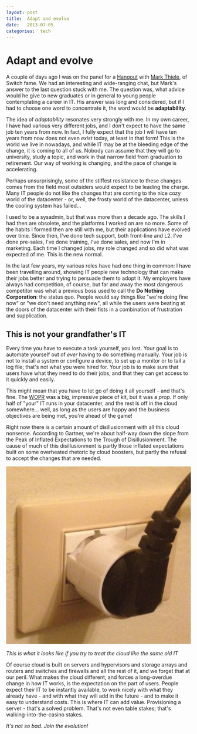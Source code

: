 ```yaml
---
layout: post
title:  Adapt and evolve 
date:   2013-07-05 
categories:  tech 
---
```


# Adapt and evolve


A couple of days ago I was on the panel for a [Hangout](https://www.youtube.com/watch?v=FSMlfC66F4A) with [Mark Thiele](https://twitter.com/mthiele10), of Switch fame. We had an interesting and wide-ranging chat, but Mark's answer to the last question stuck with me. The question was, what advice would he give to new graduates or in general to young people contemplating a career in IT. His answer was long and considered, but if I had to choose one word to concentrate it, the word would be **adaptability**.

The idea of *adaptability* resonates very strongly with me. In my own career, I have had various very different jobs, and I don't expect to have the same job ten years from now. In fact, I fully expect that the job I will have ten years from now does not even *exist* today, at least in that form! This is the world we live in nowadays, and while IT may be at the bleeding edge of the change, it is coming to all of us. Nobody can assume that they will go to university, study a topic, and work in that narrow field from graduation to retirement. Our way of working is changing, and the pace of change is accelerating.

Perhaps unsurprisingly, some of the stiffest resistance to these changes comes from the field most outsiders would expect to be leading the charge. Many IT people do not like the changes that are coming to the nice cozy world of the datacenter - or, well, the frosty world of the datacenter, unless the cooling system has failed…

I used to be a sysadmin, but that was more than a decade ago. The skills I had then are obsolete, and the platforms I worked on are no more. Some of the habits I formed then are still with me, but their applications have evolved over time. Since then, I've done tech support, both front-line and L2. I've done pre-sales, I've done training, I've done sales, and now I'm in marketing. Each time I changed jobs, my role changed and so did what was expected of me. This is the new normal.

In the last few years, my various roles have had one thing in common: I have been travelling around, showing IT people new technology that can make their jobs better and trying to persuade them to adopt it. My employers have always had competition, of course, but far and away the most dangerous competitor was what a previous boss used to call the **Do Nothing Corporation**: the status quo. People would say things like "we're doing fine now" or "we don't need anything new", all while the users were beating at the doors of the datacenter with their fists in a combination of frustration and supplication.

## This is not your grandfather's IT

Every time you have to execute a task yourself, you lost. Your goal is to automate yourself out of *ever* having to do something manually. Your job is not to install a system or configure a device, to set up a monitor or to tail a log file; that's not what you were hired for. Your job is to make sure that users have what they need to do their jobs, and that they can get access to it quickly and easily.

This might mean that you have to let go of doing it all yourself - and that's fine. The [WOPR](https://en.wikipedia.org/wiki/WOPR) was a big, impressive piece of kit, but it was a *prop*. If only half of "your" IT runs in your datacenter, and the rest is off in the cloud somewhere… well, as long as the users are happy and the business objectives are being met, you're ahead of the game!

Right now there is a certain amount of disillusionment with all this cloud nonsense. According to Gartner, we're about half-way down the slope from the Peak of Inflated Expectations to the Trough of Disillusionment. The cause of much of this disillusionment is partly those inflated expectations built on some overheated rhetoric by cloud boosters, but partly the refusal to accept the changes that are needed.

![](/images/unknown_filename.4.jpeg)

*This is what it looks like if you try to treat the cloud like the same old IT*

Of course cloud is built on servers and hypervisors and storage arrays and routers and switches and firewalls and all the rest of it, and we forget that at our peril. What makes the cloud different, and forces a long-overdue change in how IT works, is the expectation on the part of users. People expect their IT to be instantly available, to work nicely with what they already have - and with what they will add in the future - and to make it easy to understand costs. This is where IT can add value. Provisioning a server - that's a solved problem. That's not even table stakes; that's walking-into-the-casino stakes.

*It's not so bad. Join the evolution!*

